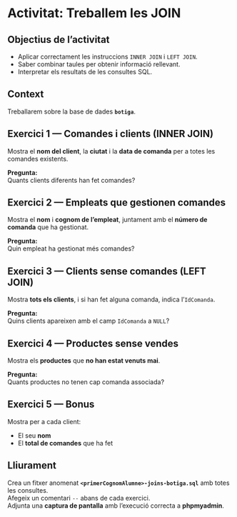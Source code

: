 # Activitat: Treballem les JOIN

## Objectius de l’activitat
* Aplicar correctament les instruccions `INNER JOIN` i `LEFT JOIN`.  
* Saber combinar taules per obtenir informació rellevant.  
* Interpretar els resultats de les consultes SQL.

## Context
Treballarem sobre la base de dades **`botiga`**.  

## Exercici 1 — Comandes i clients (INNER JOIN)

Mostra el **nom del client**, la **ciutat** i la **data de comanda** per a totes les comandes existents.

**Pregunta:**  
Quants clients diferents han fet comandes?



## Exercici 2 — Empleats que gestionen comandes

Mostra el **nom** i **cognom de l’empleat**, juntament amb el **número de comanda** que ha gestionat.


**Pregunta:**  
Quin empleat ha gestionat més comandes?



## Exercici 3 — Clients sense comandes (LEFT JOIN)
Mostra **tots els clients**, i si han fet alguna comanda, indica l’`IdComanda`.


**Pregunta:**  
Quins clients apareixen amb el camp `IdComanda` a `NULL`?



## Exercici 4 — Productes sense vendes

Mostra els **productes** que **no han estat venuts mai**.


**Pregunta:**  
Quants productes no tenen cap comanda associada?



## Exercici 5 — Bonus

Mostra per a cada client:
* El seu **nom**
* El **total de comandes** que ha fet




## Lliurament
Crea un fitxer anomenat **`<primerCognomAlumne>-joins-botiga.sql`** amb totes les consultes.  
Afegeix un comentari `--` abans de cada exercici.  
Adjunta una **captura de pantalla** amb l’execució correcta a **phpmyadmin**.
